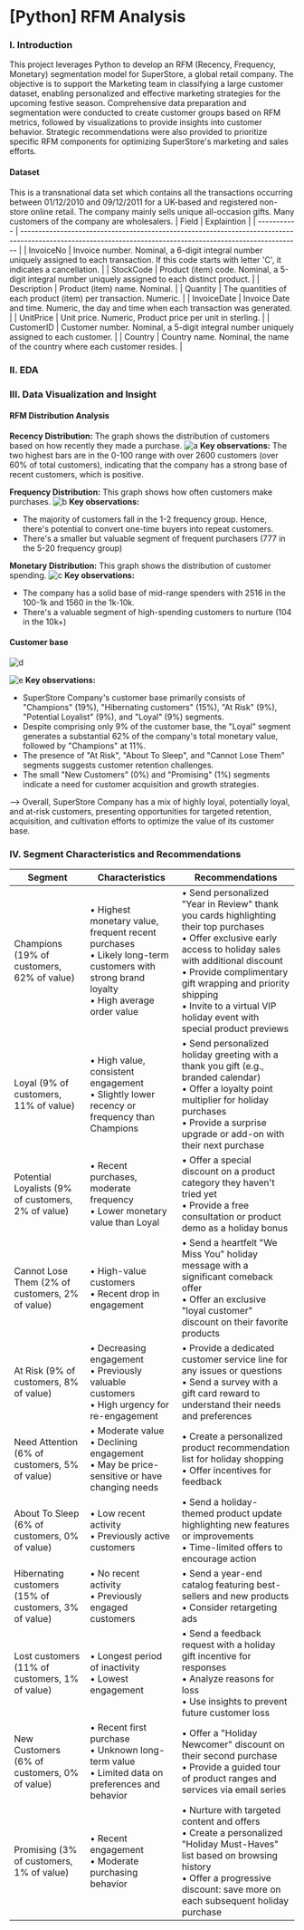 # [Python] RFM Analysis
### I. Introduction
This project leverages Python to develop an RFM (Recency, Frequency, Monetary) segmentation model for SuperStore, a global retail company. The objective is to support the Marketing team in classifying a large customer dataset, enabling personalized and effective marketing strategies for the upcoming festive season. Comprehensive data preparation and segmentation were conducted to create customer groups based on RFM metrics, followed by visualizations to provide insights into customer behavior. Strategic recommendations were also provided to prioritize specific RFM components for optimizing SuperStore's marketing and sales efforts.
#### Dataset
This is a transnational data set which contains all the transactions occurring between 01/12/2010 and 09/12/2011 for a UK-based and registered non-store online retail. The company mainly sells unique all-occasion gifts. Many customers of the company are wholesalers.
| Field       | Explaintion                                                                                                                                                 |
| ----------- | ----------------------------------------------------------------------------------------------------------------------------------------------------------- |
| InvoiceNo   | Invoice number. Nominal, a 6-digit integral number uniquely assigned to each transaction. If this code starts with letter 'C', it indicates a cancellation. |
| StockCode   | Product (item) code. Nominal, a 5-digit integral number uniquely assigned to each distinct product.                                                         |
| Description | Product (item) name. Nominal.                                                                                                                               |
| Quantity    | The quantities of each product (item) per transaction. Numeric.                                                                                             |
| InvoiceDate | Invoice Date and time. Numeric, the day and time when each transaction was generated.                                                                       |
| UnitPrice   | Unit price. Numeric, Product price per unit in sterling.                                                                                                    |
| CustomerID  | Customer number. Nominal, a 5-digit integral number uniquely assigned to each customer.                                                                     |
| Country     | Country name. Nominal, the name of the country where each customer resides.                                                                                 |

### II. EDA 
### III. Data Visualization and Insight
#### RFM Distribution Analysis
**Recency Distribution:** The graph shows the distribution of customers based on how recently they made a purchase.
![a](https://github.com/user-attachments/assets/e41de750-18d4-441b-808a-da0281f3b65a)
**Key observations:**
The two highest bars are in the 0-100 range with over 2600 customers (over 60% of total customers), indicating that the company has a strong base of recent customers, which is positive.

**Frequency Distribution:** This graph shows how often customers make purchases.
![b](https://github.com/user-attachments/assets/5e4e5f7f-66d3-48a1-80f4-0021f1f03c34)
**Key observations:**
- The majority of customers fall in the 1-2 frequency group. Hence, there's potential to convert one-time buyers into repeat customers.
- There's a smaller but valuable segment of frequent purchasers (777 in the 5-20 frequency group)

**Monetary Distribution:** This graph shows the distribution of customer spending.
![c](https://github.com/user-attachments/assets/2f52707b-6c0b-49e7-b31b-ca87398b79c5)
**Key observations:**
- The company has a solid base of mid-range spenders with 2516 in the 100-1k and 1560 in the 1k-10k.
- There's a valuable segment of high-spending customers to nurture (104 in the 10k+)

#### Customer base
![d](https://github.com/user-attachments/assets/c2c08f9f-6ae3-4010-a4c1-7dfdd7474b22)

![e](https://github.com/user-attachments/assets/7f84ad3e-448c-401e-ab76-e38c6ebb2976)
**Key observations:**
- SuperStore Company's customer base primarily consists of "Champions" (19%), "Hibernating customers" (15%), "At Risk" (9%), "Potential Loyalist" (9%), and "Loyal" (9%) segments.
- Despite comprising only 9% of the customer base, the "Loyal" segment generates a substantial 62% of the company's total monetary value, followed by "Champions" at 11%.
- The presence of "At Risk", "About To Sleep", and "Cannot Lose Them" segments suggests customer retention challenges.
- The small "New Customers" (0%) and "Promising" (1%) segments indicate a need for customer acquisition and growth strategies.

--> Overall, SuperStore Company has a mix of highly loyal, potentially loyal, and at-risk customers, presenting opportunities for targeted retention, acquisition, and cultivation efforts to optimize the value of its customer base.

### IV. Segment Characteristics and Recommendations
| Segment                                               | Characteristics                                                                                                                             | Recommendations                                                                                                                                                                                                                                                                                           |
| ----------------------------------------------------- | ------------------------------------------------------------------------------------------------------------------------------------------- | --------------------------------------------------------------------------------------------------------------------------------------------------------------------------------------------------------------------------------------------------------------------------------------------------------- |
| Champions (19% of customers, 62% of value)            | • Highest monetary value, frequent recent purchases<br>• Likely long-term customers with strong brand loyalty<br>• High average order value | • Send personalized "Year in Review" thank you cards highlighting their top purchases<br>• Offer exclusive early access to holiday sales with additional discount<br>• Provide complimentary gift wrapping and priority shipping<br>• Invite to a virtual VIP holiday event with special product previews |
| Loyal (9% of customers, 11% of value)                 | • High value, consistent engagement<br>• Slightly lower recency or frequency than Champions                                                 | • Send personalized holiday greeting with a thank you gift (e.g., branded calendar)<br>• Offer a loyalty point multiplier for holiday purchases<br>• Provide a surprise upgrade or add-on with their next purchase                                                                                        |
| Potential Loyalists (9% of customers, 2% of value)    | • Recent purchases, moderate frequency<br>• Lower monetary value than Loyal                                                                 | • Offer a special discount on a product category they haven't tried yet<br>• Provide a free consultation or product demo as a holiday bonus                                                                                                                                                               |
| Cannot Lose Them (2% of customers, 2% of value)       | • High-value customers<br>• Recent drop in engagement                                                                                       | • Send a heartfelt "We Miss You" holiday message with a significant comeback offer<br>• Offer an exclusive "loyal customer" discount on their favorite products                                                                                                                                           |
| At Risk (9% of customers, 8% of value)                | • Decreasing engagement<br>• Previously valuable customers<br>• High urgency for re-engagement                                              | • Provide a dedicated customer service line for any issues or questions<br>• Send a survey with a gift card reward to understand their needs and preferences                                                                                                                                              |
| Need Attention (6% of customers, 5% of value)         | • Moderate value<br>• Declining engagement<br>• May be price-sensitive or have changing needs                                               | • Create a personalized product recommendation list for holiday shopping<br>• Offer incentives for feedback                                                                                                                                                                                               |
| About To Sleep (6% of customers, 0% of value)         | • Low recent activity<br>• Previously active customers                                                                                      | • Send a holiday-themed product update highlighting new features or improvements<br>• Time-limited offers to encourage action                                                                                                                                                                             |
| Hibernating customers (15% of customers, 3% of value) | • No recent activity<br>• Previously engaged customers                                                                                      | • Send a year-end catalog featuring best-sellers and new products<br>• Consider retargeting ads                                                                                                                                                                                                           |
| Lost customers (11% of customers, 1% of value)        | • Longest period of inactivity<br>• Lowest engagement                                                                                       | • Send a feedback request with a holiday gift incentive for responses<br>• Analyze reasons for loss<br>• Use insights to prevent future customer loss                                                                                                                                                     |
| New Customers (6% of customers, 0% of value)          | • Recent first purchase<br>• Unknown long-term value<br>• Limited data on preferences and behavior                                          | • Offer a "Holiday Newcomer" discount on their second purchase<br>• Provide a guided tour of product ranges and services via email series                                                                                                                                                                 |
| Promising (3% of customers, 1% of value)              | • Recent engagement<br>• Moderate purchasing behavior                                                                                       | • Nurture with targeted content and offers<br>• Create a personalized "Holiday Must-Haves" list based on browsing history<br>• Offer a progressive discount: save more on each subsequent holiday purchase                                                                                                |
